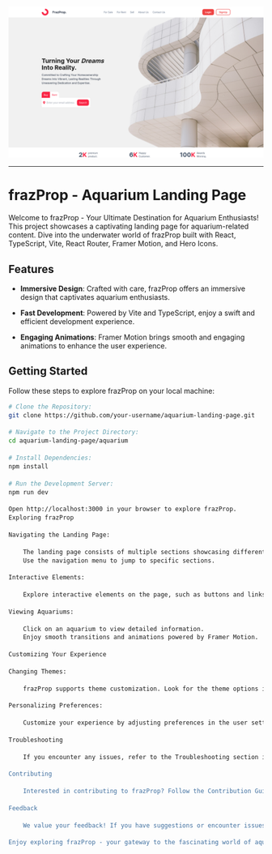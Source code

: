 <img src="web-site-demo.png" />

<hr />

# frazProp - Aquarium Landing Page

Welcome to frazProp - Your Ultimate Destination for Aquarium Enthusiasts! This project showcases a captivating landing page for aquarium-related content. Dive into the underwater world of frazProp built with React, TypeScript, Vite, React Router, Framer Motion, and Hero Icons.

## Features

- **Immersive Design**: Crafted with care, frazProp offers an immersive design that captivates aquarium enthusiasts.

- **Fast Development**: Powered by Vite and TypeScript, enjoy a swift and efficient development experience.

- **Engaging Animations**: Framer Motion brings smooth and engaging animations to enhance the user experience.

## Getting Started

Follow these steps to explore frazProp on your local machine:

```bash
# Clone the Repository:
git clone https://github.com/your-username/aquarium-landing-page.git

# Navigate to the Project Directory:
cd aquarium-landing-page/aquarium

# Install Dependencies:
npm install

# Run the Development Server:
npm run dev

Open http://localhost:3000 in your browser to explore frazProp.
Exploring frazProp

Navigating the Landing Page:

    The landing page consists of multiple sections showcasing different aquariums.
    Use the navigation menu to jump to specific sections.

Interactive Elements:

    Explore interactive elements on the page, such as buttons and links, to discover more content.

Viewing Aquariums:

    Click on an aquarium to view detailed information.
    Enjoy smooth transitions and animations powered by Framer Motion.

Customizing Your Experience

Changing Themes:

    frazProp supports theme customization. Look for the theme options in the settings.

Personalizing Preferences:

    Customize your experience by adjusting preferences in the user settings.

Troubleshooting

    If you encounter any issues, refer to the Troubleshooting section in this guide or check the project's GitHub repository for help.

Contributing

    Interested in contributing to frazProp? Follow the Contribution Guidelines in the project repository.

Feedback

    We value your feedback! If you have suggestions or encounter issues, please open an issue on GitHub.

Enjoy exploring frazProp - your gateway to the fascinating world of aquariums!
